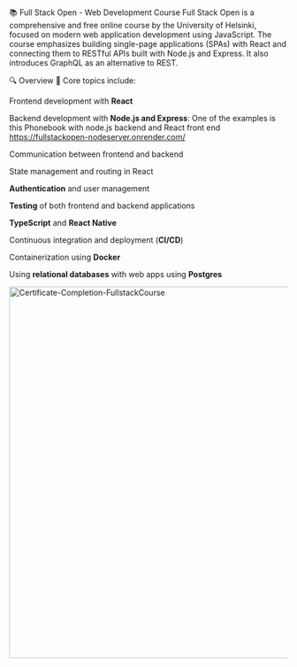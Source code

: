 📚 Full Stack Open - Web Development Course
Full Stack Open is a comprehensive and free online course by the University of Helsinki, focused on modern web application development using JavaScript. The course emphasizes building single-page applications (SPAs) with React and connecting them to RESTful APIs built with Node.js and Express. It also introduces GraphQL as an alternative to REST.

🔍 Overview
📌 Core topics include:

Frontend development with **React**

Backend development with **Node.js and Express**: One of the examples is this Phonebook with node.js backend and React front end https://fullstackopen-nodeserver.onrender.com/

Communication between frontend and backend

State management and routing in React

**Authentication** and user management

**Testing** of both frontend and backend applications

**TypeScript** and **React Native**

Continuous integration and deployment (**CI/CD**)

Containerization using **Docker**

Using **relational databases** with web apps using **Postgres**

<img width="949" height="671" alt="Certificate-Completion-FullstackCourse" src="https://github.com/user-attachments/assets/05e26823-a8ba-43fa-b649-17d1c99606cb" />




